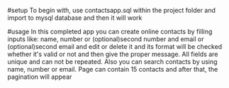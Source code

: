 #setup To begin with, use contactsapp.sql within the project folder and import to mysql database and then it will work

#usage In this completed app you can create online contacts by filling inputs like: name, number or (optional)second number and email or (optional)second email and edit or delete it and its format will be checked whether it's valid or not and then give the proper message. All fields are unique and can not be repeated. Also you can search contacts by using name, number or email. Page can contain 15 contacts and after that, the pagination will appear
